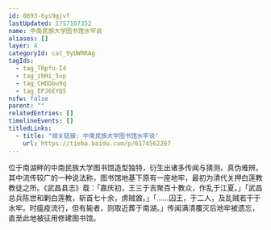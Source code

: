 ```yaml
---
id: 0893-6ys9gjvf
lastUpdated: 1757167352
name: 中南民族大学图书馆水牢说
aliases: []
layer: 4
categoryId: cat_9yUWRRAg
tagIds:
  - tag_TRpfu-I4
  - tag_zbHi_5up
  - tag_CHDDbu9q
  - tag_EPJ6EYQ5
nsfw: false
parent: ""
relatedEntries: []
timelineEvents: []
titledLinks:
  - title: "相关链接: 中南民族大学图书馆水牢说"
    url: https://tieba.baidu.com/p/6174562267
---
```


位于南湖畔的中南民族大学图书馆造型独特，衍生出诸多传闻与猜测，真伪难辨。其中流传较广的一种说法称，图书馆地基下原有一座地牢，最初为清代关押白莲教教徒之所。《武昌县志》载：「嘉庆初，王三于吉聚百十教众，作乱于江夏。」「武昌总兵陈世和剿白莲教，斩首七十余，虏贼酋。」「……囚王，于二人，及乱贼若干于水牢。时瘟疫流行，但有毙者，则取近葬于南湖。」传闻满清覆灭后地牢被遗忘，直至此地被征用修建图书馆。